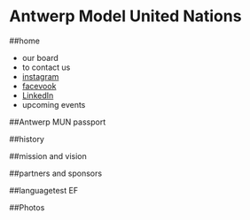 # Antwerp Model United Nations
##home
- our board
- to contact us
- [instagram](https://www.instagram.com/antwerpmun)
- [facevook](https://www.facebook.com/AntwerpMUN)
- [LinkedIn](https://www.linkedin.com/antwerp-model-united-nations)
- upcoming events
  
##Antwerp MUN passport

##history

##mission and vision

##partners and sponsors

##languagetest EF

##Photos




